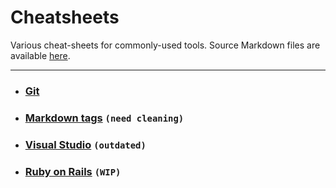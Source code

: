 # Cheatsheets

Various cheat-sheets for commonly-used tools.
Source Markdown files are available [here](https://vincent-clipet.github.io/cheatsheets/).

---

- ### [Git](./git)
- ### [Markdown tags](./markdown) `(need cleaning)`
- ### [Visual Studio](./visual-studio) `(outdated)`
- ### [Ruby on Rails](./ruby-on-rails) `(WIP)`

